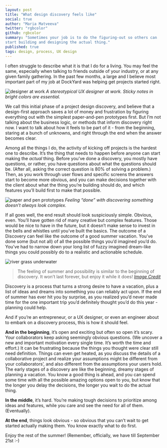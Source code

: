 ```yaml
---
layout: post
title: "What design discovery feels like"
social: true
author: "Maria Matveeva"
twitter: "rgbcolor"
github: rgbcolor
summary: "Sometimes your job is to do the figuring-out so others can
start building and designing the actual thing."
published: true
tags: design, process, UX design
---
```


I often struggle to describe what it is that I do for a living. You may
feel the same, especially when talking to friends outside of your
industry, or at any given family gathering. In the past few months, a
large and I believe most important part of my job at DockYard was
helping get projects started right.

![designer at work](https://i.imgur.com/xQ3DXsy.jpg)
*A stereotypical UX designer at work. Sticky notes in bright colors are essential.*

We call this initial phase of a project design discovery, and believe
that a design-first approach saves a lot of money and frustration by
figuring everything out with the simplest paper-and-pen prototypes
first. But I’m not talking about the business logic, or methods that
inform discovery right now. I want to talk about how it feels to be part
of it - from the beginning, staring at a bunch of unknowns, and right
through the end when the answer becomes clear.

Among all the things I do, the activity of kicking off projects is the
hardest one to describe. It’s the thing that needs to happen before
anyone can start making the *actual* thing. Before you’ve done a
discovery, you mostly have questions, or rather, you have questions
about what the questions should be. (After all, asking the correct
question is 80% of solving a problem.) Then, as you work through user
flows and specific screens the answers start to become more obvious, and
you can make decisions together with the client about what the thing
you’re building should do, and which features you’ll build first to make
that possible.

![paper and pen prototypes](https://i.imgur.com/4A8ahwJ.jpg)
*Feeling “done” with discovering something doesn’t always look complex.*

If all goes well, the end result should look suspiciously simple.
Obvious, even. You’ll have gotten rid of many creative but complex
features. Those would be nice to have in the future,  but it doesn’t
make sense to invest in the bells and whistles until you’ve built the
basics. The outcome of a Discovery can feel like the outcome of a good
summer vacation. You’ve done some (but not all) of all the possible
things you’d imagined you’d do. You’ve had to narrow down your long list
of fuzzy imagined dream-like things you could possibly do to a realistic
and actionable schedule.

![river grass underwater](https://i.imgur.com/oDu1uJ3.gif)
> The feeling of summer and possibility is similar to the beginning of
> discovery. It won’t last forever, but enjoy it while it does!
> <cite>[Image Credit](http://www.designartpractice.com/blog/38)</cite>

Discovery is a process that turns a strong desire to have a vacation,
plus a list of ideas and dreams into something you can reliably act
upon. If the end of summer has ever hit you by surprise, as you realized
you’d never made time for the one important trip you’d definitely
thought you’d do this year - planning could help.

And if you’re an entrepreneur, or a UX designer, or even an engineer
about to embark on a discovery process, this is how it should feel.

**And in the beginning**, it’s open and exciting but often so open it’s
scary. Your collaborators keep asking seemingly obvious questions.  (We
uncover a new and important motivation every single time. It’s worth the
time and effort.) It can be frustrating because the things you thought
were clear still need definition. Things can even get heated, as you
discuss the details of a collaborative project and realize your
assumptions might be different from your collaborators’, and also
different from the assumptions your users hold. The early stages of a
discovery are like the beginning, dreamy stages of planning a vacation.
You know a good thing is ahead, and you can spend some time with all the
possible amazing options open to you, but know that the longer you delay
the decisions, the longer you wait to do the actual thing.

**In the middle**, it’s hard. You’re making tough decisions to
prioritize among ideas and features, while you care and see the need for
all of them. (Eventually).

**At the end**, things look obvious - so obvious that you can’t wait to
get started actually making them. You know exactly what to do first.

Enjoy the rest of the summer! (Remember, officially, we have till
September 21st :-)
